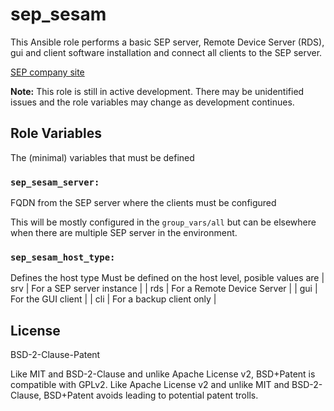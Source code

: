 sep_sesam
=========

This Ansible role performs a basic SEP server, Remote Device Server (RDS), gui and client software installation and connect all clients to the SEP server.

[SEP company site](https://www.sep.de/)

**Note:** This role is still in active development. There may be unidentified issues and the role variables may change as development continues.

## Role Variables

The (minimal) variables that must be defined

### `sep_sesam_server:`

FQDN from the SEP server where the clients must be configured

This will be mostly configured in the `group_vars/all` but can be elsewhere when there are multiple SEP server in the environment.

### `sep_sesam_host_type:`

Defines the host type
Must be defined on the host level, posible values are
| srv | For a SEP server instance |
| rds | For a Remote Device Server |
| gui | For the GUI client |
| cli | For a backup client only |

## License

BSD-2-Clause-Patent

Like MIT and BSD-2-Clause and unlike Apache License v2, BSD+Patent is compatible with GPLv2.
Like Apache License v2 and unlike MIT and BSD-2-Clause, BSD+Patent avoids leading to potential patent trolls.

